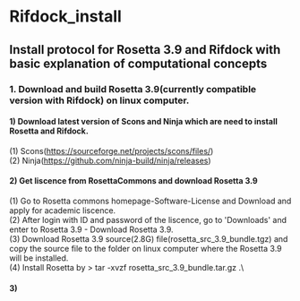# Rifdock_install
## Install protocol for Rosetta 3.9 and Rifdock with basic explanation of computational concepts 
### 1. Download and build Rosetta 3.9(currently compatible version with Rifdock) on linux computer. 
#### 1) Download latest version of Scons and Ninja which are need to install Rosetta and Rifdock.
 (1) Scons(https://sourceforge.net/projects/scons/files/) \
 (2) Ninja(https://github.com/ninja-build/ninja/releases)
#### 2) Get liscence from RosettaCommons and download Rosetta 3.9
 (1) Go to Rosetta commons homepage-Software-License and Download and apply for academic liscence.\
 (2) After login with ID and password of the liscence, go to 'Downloads' and enter to Rosetta 3.9 - Download Rosetta 3.9.\
 (3) Download Rosetta 3.9 source(2.8G) file(rosetta_src_3.9_bundle.tgz) and copy the source file to the folder on linux computer where the Rosetta 3.9 will be installed.\
 (4) Install Rosetta by > tar -xvzf rosetta_src_3.9_bundle.tar.gz .\
#### 3) 
